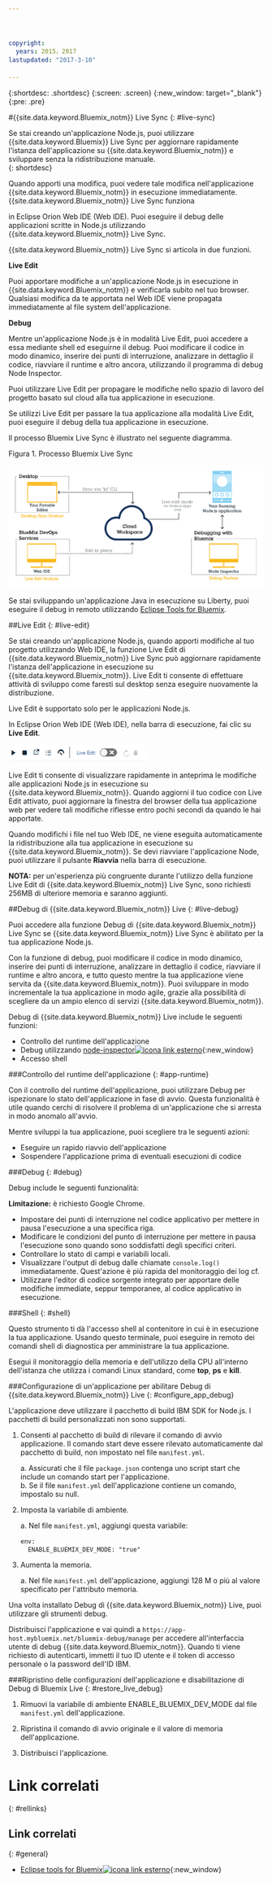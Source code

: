```yaml
---



copyright:
  years: 2015，2017
lastupdated: "2017-3-10"

---
```


{:shortdesc: .shortdesc}
{:screen: .screen}
{:new_window: target="_blank"}
{:pre: .pre}

#{{site.data.keyword.Bluemix_notm}} Live Sync
{: #live-sync}

 
Se stai creando un'applicazione Node.js, puoi utilizzare {{site.data.keyword.Bluemix}} Live Sync per aggiornare rapidamente l'istanza dell'applicazione su {{site.data.keyword.Bluemix_notm}} e sviluppare senza la ridistribuzione manuale.   
{: shortdesc}

Quando apporti una modifica,
puoi vedere tale modifica nell'applicazione {{site.data.keyword.Bluemix_notm}} in esecuzione
immediatamente. {{site.data.keyword.Bluemix_notm}} Live Sync funziona 
<!--from both the command line and -->
in Eclipse Orion Web IDE (Web IDE). Puoi eseguire il debug delle applicazioni scritte in Node.js utilizzando {{site.data.keyword.Bluemix_notm}} Live Sync.  

{{site.data.keyword.Bluemix_notm}} Live Sync si articola in due funzioni.
<!--three -->

<!--
**Desktop Sync**  

You can synchronize any desktop directory tree with a cloud-based project workspace similar to the way Dropbox works. The Web IDE directly edits the same cloud-based workspace, so both stay in sync. Desktop Sync works for any kind of application. To use Desktop Sync, you need to download and install the BL command line interface.  
-->

**Live Edit**

Puoi apportare modifiche a un'applicazione Node.js in esecuzione in {{site.data.keyword.Bluemix_notm}} e verificarla subito nel tuo browser. Qualsiasi modifica da te apportata nel Web IDE viene propagata immediatamente al file system dell'applicazione.  

**Debug**  

Mentre un'applicazione Node.js è in modalità Live Edit, puoi accedere a essa mediante shell ed
eseguirne il debug. Puoi modificare il codice in modo dinamico, inserire dei punti
di interruzione, analizzare in dettaglio il codice, riavviare il runtime e altro ancora,
utilizzando il programma di debug Node Inspector.  

<!-- You can use Desktop Sync to keep your desktop workspace in sync with the cloud-based project workspace that you edit directly with the Web IDE. -->

Puoi utilizzare Live Edit per propagare le modifiche nello spazio di lavoro del progetto basato sul cloud alla tua
applicazione in esecuzione. 
<!-- You can use one or both of these features. And if you use Desktop Sync or -->
Se utilizzi Live Edit per passare la tua applicazione alla modalità Live Edit, puoi eseguire il debug della tua applicazione in esecuzione.


Il processo Bluemix Live Sync è illustrato nel seguente diagramma.    

Figura 1. Processo Bluemix Live Sync
    

![Immagine del processo Bluemix Live Sync](images/bluemix-live-sync.png)

Se stai sviluppando un'applicazione Java in esecuzione su Liberty, puoi eseguire il debug in remoto utilizzando [Eclipse Tools for Bluemix](/docs/manageapps/eclipsetools/eclipsetools.html#eclipsetools).

<!--
##Desktop Sync {: #desktop-sync}

You can use the Desktop Sync feature of Bluemix Live Sync to quickly update the application instance on {{site.data.keyword.Bluemix_notm}} and develop as you would on your desktop.

Desktop Sync has the following considerations:
* Desktop Sync runs on these operating systems:
  * Windows 7 or 8
  * Mac OS X version 10.9 or later   
      **Note:** Windows requires .NET Framework version 4.5. If you do not have .NET installed, you are prompted to install it when you install the {{site.data.keyword.Bluemix_notm}} Live Sync command line interface (CLI).  
* You do not need to clone your Git repository.
* No matter what type of application you are developing, you can synchronize your desktop project with the cloud workspace.
* If your application is written in Node.js, you can propagate changes to running applications.

For more details on the commands, see [Bluemix Live Sync (bl) commands](bluemixlive.html#bl-commands).

<ol>
<li>Sign up for a free <a class="xref" href="https://hub.jazz.net/" target="_blank" title="(Opens in a new tab or window)">Bluemix DevOps Services account<img class="image" src="../icons/launch-glyph.svg" alt="External link icon"/></a>.</li>
<li>Download and install the {{site.data.keyword.Bluemix_notm}} Live Sync bl command line.   
<p>
<a class="xref" href="http://livesyncdownload.ng.bluemix.net/downloads/blive_setup.msi" target="_blank" title="(Opens in a new tab or window)"><img class="image" src="images/bl_gs_icons_windows_b.svg" alt="Download the Windows bl command line button" /> </a>
<a class="xref" href="http://livesyncdownload.ng.bluemix.net/downloads/BluemixLive.pkg" target="_blank" title="(Opens in a new tab or window)"><img class="image" src="images/bl_gs_icons_mac-osx_b.svg" alt="Download the Mac bl command line button" /> </a>
</p>  

<strong>Important:</strong> The bl command line tool is available only for Windows 7 and 8 and Mac OS X version 10.9 or later. </li>

<li>On a command line, log in using the following command. You will be prompted for your user ID and password.  
<pre class="codeblock">bl login</pre>

<strong>Note:</strong> Your user ID for DevOps Services can be either an IBMid or a federated ID (corporate ID). If you use federated authentication, to log in to your Bluemix Live Sync command-line client, you must use a personal access token instead of a password. If you don't use federated authentication, your IBMid and password work with all clients. For more information about creating a personal access token, see <a class="xref" href="https://developer.ibm.com/devops-services/2016/06/23/whats-federated-authentication-and-how-does-it-affect-me/" target="_blank" title="(Opens in a new tab or window)">What's federated authentication and how does it affect me?<img class="image" src="../icons/launch-glyph.svg" alt="External link icon"/></a>.
</li>

<li>See the list of projects that are available for {{site.data.keyword.Bluemix_notm}} Live Sync synchronization by entering the following command:
<pre class="codeblock">bl projects</pre>
<p>Find the project name in the list that matches your application. The project name has the format of your <i>alias</i> | <i>your application name</i>. </p>
</li>
<li>Synchronize your local environment with your project on {{site.data.keyword.Bluemix_notm}} by entering the following command. If you are the owner of the project, you only need to specify your-application-name for projectName.
<pre class="codeblock">bl sync projectName -d localDirectory &ndash&ndashverbose</pre>
<p>This command continues to run (and synchronization continues) until you enter a "q". The &ndash&ndashverbose option displays the logging and status information. If any of your arguments contain a space, you need to enclose the name in quotes. </p></li>
<li>In another command line window, in your local directory, deploy the application to {{site.data.keyword.Bluemix_notm}} in Live Edit mode by entering the following command:
<pre class="codeblock">bl start</pre>
</li>
</ol>

When you change the files in your local directory, the changes are automatically propagated to both the application that is running on {{site.data.keyword.Bluemix_notm}} and the project cloud workspace. If you need to restart the Node application, then you can use the following command:
```
bl start &ndash&ndashrestart
```
-->

##Live Edit {: #live-edit}

Se stai creando un'applicazione Node.js, quando apporti modifiche al tuo progetto utilizzando Web IDE, la funzione Live Edit di {{site.data.keyword.Bluemix_notm}} Live Sync può aggiornare rapidamente l'istanza dell'applicazione in esecuzione su {{site.data.keyword.Bluemix_notm}}. Live Edit ti consente di effettuare attività di sviluppo come faresti sul desktop senza eseguire nuovamente la distribuzione.

Live Edit è supportato solo per le applicazioni Node.js.

In Eclipse Orion Web IDE (Web IDE), nella barra di esecuzione, fai clic su **Live Edit**.

![Immagine della barra di esecuzione con Live Edit](images/bluemix-live-sync-light.png)

Live Edit ti consente di visualizzare rapidamente in anteprima le modifiche alle applicazioni Node.js in esecuzione su {{site.data.keyword.Bluemix_notm}}. Quando aggiorni
il tuo codice con Live Edit attivato, puoi aggiornare la finestra del browser
della tua applicazione web per vedere tali modifiche riflesse entro pochi secondi
da quando le hai apportate.

<!--
For a tutorial on using the Live Edit feature of {{site.data.keyword.Bluemix_notm}} Live Sync, see the tutorial [Test and debug a Node.js app with Bluemix Live Sync![External link icon](../icons/launch-glyph.svg "External link icon")](https://hub.jazz.net/tutorials/livesync){:new_window}.
-->

Quando modifichi i file nel tuo Web IDE, ne viene eseguita automaticamente la ridistribuzione alla tua applicazione in esecuzione su {{site.data.keyword.Bluemix_notm}}. Se devi riavviare l'applicazione Node, puoi utilizzare il pulsante **Riavvia** nella barra di esecuzione.

**NOTA:** per un'esperienza più congruente durante l'utilizzo della funzione Live Edit di {{site.data.keyword.Bluemix_notm}} Live Sync, sono richiesti 256MB di ulteriore memoria e saranno aggiunti.

##Debug di {{site.data.keyword.Bluemix_notm}}
Live {: #live-debug}

Puoi accedere alla funzione Debug di {{site.data.keyword.Bluemix_notm}} Live Sync se {{site.data.keyword.Bluemix_notm}} Live Sync è abilitato per la tua applicazione Node.js.

Con la funzione di debug, puoi modificare il codice in modo dinamico, inserire dei punti di interruzione, analizzare in dettaglio il codice, riavviare il runtime e altro ancora, e tutto questo mentre la tua applicazione viene servita da {{site.data.keyword.Bluemix_notm}}. Puoi sviluppare in modo incrementale la tua applicazione in modo agile, grazie alla possibilità di scegliere
da un ampio elenco di servizi {{site.data.keyword.Bluemix_notm}}.

Debug di {{site.data.keyword.Bluemix_notm}} Live
include le seguenti funzioni:

* Controllo del runtime dell'applicazione
* Debug utilizzando [node-inspector![icona link esterno](../icons/launch-glyph.svg "External link icon")](https://github.com/node-inspector/node-inspector){:new_window}
* Accesso shell

###Controllo del runtime dell'applicazione {: #app-runtime}

Con il controllo del runtime dell'applicazione, puoi utilizzare Debug
per ispezionare lo stato dell'applicazione in fase di avvio. Questa funzionalità è utile
quando cerchi di risolvere il problema di un'applicazione che si arresta in modo anomalo all'avvio.

Mentre sviluppi la tua applicazione, puoi scegliere tra le seguenti
azioni:

* Eseguire un rapido riavvio dell'applicazione
* Sospendere l'applicazione prima di eventuali esecuzioni di codice

###Debug {: #debug}

Debug include le seguenti funzionalità:

**Limitazione:** è richiesto Google Chrome.

* Impostare dei punti di interruzione nel codice applicativo per mettere in pausa l'esecuzione a una specifica
riga.
* Modificare le condizioni del punto di interruzione per mettere in pausa l'esecuzione
sono quando sono soddisfatti degli specifici criteri.
* Controllare lo stato di campi e variabili locali.
* Visualizzare l'output di debug dalle chiamate `console.log()` immediatamente. Quest'azione
è più rapida del monitoraggio dei log cf.
* Utilizzare l'editor di codice sorgente integrato per apportare delle modifiche
immediate, seppur temporanee, al codice applicativo in esecuzione.

###Shell {: #shell}

Questo strumento ti dà l'accesso shell al contenitore in cui
è in esecuzione la tua applicazione. Usando questo terminale, puoi eseguire in remoto
dei comandi shell di diagnostica per amministrare la tua applicazione.

Esegui il monitoraggio della memoria e dell'utilizzo della CPU all'interno dell'istanza che utilizza i comandi Linux standard, come **top**, **ps** e **kill**.

###Configurazione di un'applicazione per abilitare Debug di {{site.data.keyword.Bluemix_notm}}
Live {: #configure_app_debug}

L'applicazione deve utilizzare il pacchetto di build IBM SDK for Node.js. I pacchetti di build personalizzati non sono supportati.

1. Consenti al pacchetto di build di rilevare il comando di avvio applicazione. Il comando start deve essere rilevato automaticamente dal pacchetto di build, non impostato nel file `manifest.yml`.  

    a. Assicurati che il file `package.json` contenga uno script start che include un comando start per l'applicazione.  
    b. Se il file `manifest.yml` dell'applicazione contiene un comando, impostalo su null.  

2. Imposta la variabile di ambiente.  

    a. Nel file `manifest.yml`, aggiungi questa variabile:
	```
	env:
      ENABLE_BLUEMIX_DEV_MODE: "true"
	```

3. Aumenta la memoria.  

    a. Nel file `manifest.yml` dell'applicazione, aggiungi 128 M o più al valore specificato per l'attributo memoria.

Una volta installato Debug di {{site.data.keyword.Bluemix_notm}} Live,
puoi utilizzare gli strumenti debug.

Distribuisci l'applicazione e vai quindi a `https://app-host.mybluemix.net/bluemix-debug/manage` per accedere all'interfaccia utente di debug {{site.data.keyword.Bluemix_notm}}. Quando ti viene richiesto di autenticarti, immetti il tuo ID utente e il token di accesso personale o la password dell'ID IBM.    

<!--
   **Note**: Your user ID for DevOps Services can be either an IBMid or a federated ID (corporate ID). If you use federated authentication, to log in to your Bluemix Live Sync command-line client, you must use a personal access token instead of a password. If you don't use federated authentication, your IBMid and password work with all clients. For more information about creating a personal access token, see [What's federated authentication and how does it affect me?![External link icon](../icons/launch-glyph.svg "External link icon")](https://developer.ibm.com/devops-services/2016/06/23/whats-federated-authentication-and-how-does-it-affect-me/){:new_window}
   -->

###Ripristino delle configurazioni dell'applicazione e disabilitazione di Debug di Bluemix Live {: #restore_live_debug}

1. Rimuovi la variabile di ambiente ENABLE_BLUEMIX_DEV_MODE dal file `manifest.yml` dell'applicazione.

2. Ripristina il comando di avvio originale e il valore di memoria dell'applicazione.

3. Distribuisci l'applicazione.

<!--
## {{site.data.keyword.Bluemix_notm}} Live Sync (bl) commands  {: #bl-commands}

If you are building a Node.js application, you can use {{site.data.keyword.Bluemix_live}} to quickly update the application instance running on {{site.data.keyword.Bluemix_notm}} and develop as you would on the desktop without redeploying. When you make a change, you can see that change in your running {{site.data.keyword.Bluemix_notm}} application immediately. The {{site.data.keyword.Bluemix_live}} command line interface is called *bl*.
{:shortdesc}

You can use **bl** command line interface commands to complete the following tasks:

* Start and stop an application that is running on {{site.data.keyword.Bluemix_notm}}.
* Create a new cloud-based project from your desktop.
* Sync changes from your desktop to the cloud-based project workspace and to the application running on {{site.data.keyword.Bluemix_notm}}.
* See the list of projects available for synchronization.
* See the status of running applications.

For more information on downloading and using the bl command, see [Bluemix Live Sync](/docs/develop/bluemixlive.html).

## bl commands
{: #bl_commands}

The {{site.data.keyword.Bluemix_live}} command line, **bl**, has the following syntax:

```
bl command [arguments] [options] [&ndash&ndashhelp]
```
{: pre}

**Commands**

l *login*: Log in to {{site.data.keyword.Bluemix_notm}}.

lo *logout*: Log out of {{site.data.keyword.Bluemix_notm}}.

s *sync*: Start the synchronization process between the desktop and the server.

c *create*: Create a private project, link it to the Git repo in this directory, and deploy the contents to {{site.data.keyword.Bluemix_notm}}.

p *projects*: List all the projects that are available for synchronizing.

st *start*: Start the application instance in {{site.data.keyword.Bluemix_notm}}.

sp *stop*: Stop the application instance in {{site.data.keyword.Bluemix_notm}}.

ss *status*: List the status of the running application instance in {{site.data.keyword.Bluemix_notm}}.


**Arguments**

Arguments for the command.


**Options**

Options for the command.

**Global Options**

*&ndash&ndashhelp*: Display the help page for the specified command

*&ndash&ndashverbose*: Enable verbose logging.

**Note:** If any of your arguments or options contain a space, enclose the value in double quotation marks.

## Help
{: bl_help}

```
bl [ command ] &ndash&ndashhelp | &ndash&ndashh
```
{: pre}

**Usage**

Use this command to display help about a command or the command list.

**Examples**

Display the list of commands:

```
bl &ndash&ndashhelp
```
{: pre}

Display detailed information about the sync command:

```
bl sync &ndash&ndashhelp
```
{: pre}

## Login
{: bl_login}

```
bl login | l [ -u username ] [-p password ][ -s server ]
```
{: pre}

**Purpose**

Use this command to log in to {{site.data.keyword.Bluemix_notm}}. The log in needs to be done only one time per session.

**Warning:** Providing your password as a command line option is discouraged as it is visible to others and recorded as a part of your command history.

**Note:** You must sign up for a free [Bluemix DevOps Services![External link icon](../icons/launch-glyph.svg "External link icon")](https://hub.jazz.net/){:new_window} account before logging in.

**Options**

-u *username*: Your user ID to log in to {{site.data.keyword.Bluemix_notm}}.

-p *password*: Your personal access token or IBMid password.

-s *server*: The server name or IP address of the {{site.data.keyword.jazzhub_short}} server.    

   **Note**: Your user ID for DevOps Services can be either an IBMid or a federated ID (corporate ID). If you use federated authentication, to log in to your Bluemix Live Sync command-line client, you must use a personal access token instead of a password. If you don't use federated authentication, your IBMid and password work with all clients. For more information about creating a personal access token, see [What's federated authentication and how does it affect me?![External link icon](../icons/launch-glyph.svg "External link icon")](https://developer.ibm.com/devops-services/2016/06/23/whats-federated-authentication-and-how-does-it-affect-me/){:new_window}

**Examples**

This command prompts for both a *username* and a *password*:

```
bl login
```
{: pre}

Log in the user, `name@company.com`:

```
bl login –u name@company.com –p pa55w0rd
```
{: pre}

Log in the user, `name@company.com` with the password of *pa55 w0rd* that contains a space so it needs quotes:

```
bl login –u name@company.com –p “pa55 w0rd”
```
{: pre}

## Logout
{: bl_logout}

```
bl logout | lo
```
{: pre}

**Purpose**

Use this command to log out.

## Projects
{: bl_projects}

```
bl projects | p
```
{: pre}

**Purpose**

Use this command to list all the projects that are available for synchronization by the logged in user.

## Sync
{: bl_sync}

```
bl sync | s projectName -d localDirectory [ &ndash&ndashoverwritelocal ] [ &ndash&ndashoverwriteremote ] [ &ndash&ndashverbose ]
```
{: pre}

**Purpose**

Use this command to start the synchronization of the contents of a project with your local directory. This command runs until a <code>q</code> is entered. This command can optionally show a log of all file and application state changes.

**Argument**

*projectName*: The project name in the form *“alias | mproject”* or just *myproject* if the project is owned by the logged in user.

**Options**

-d *localDirectory*: Local directory path. Defaults to the current folder ".".

*&ndash&ndashoverwritelocal*: Overwrite the local directory with contents of the project workspace.

*&ndash&ndashoverwriteremote*: Overwrite the project workspace with the contents of the local directory.

*&ndash&ndashverbose*: Display verbose logging.

**Examples**

This command begins synchronization with the associated project if the current directory is an existing sync target. If the current directory is empty and is not an existing sync target, the command prompts for a *projectName*. If the current directory is not empty and not an existing sync target, an overwrite option is required.

```
bl sync
```
{: pre}

This command begins synchronization and is equivalent to `bl sync “alias | myproject”` if the project is owned by the logged in user.

```
bl sync  myproject
```
{: pre}

This command begins synchronization with the project `my pro ject` whose name contains spaces so it is enclosed in quotes:

```
bl sync “my pro ject”
```
{: pre}

This command begins synchronization of the project `myproject` with the directory `myfolder`:

```
bl sync myproject –d  myfolder
```
{: pre}

## Create
{: bl_create}

```
bl create | c [ -n PROJECT_NAME ] [ -r REGION ] [ -o ORG ] [ -s SPACE ] [ -g GIT_REPO ] [-e GIT_EXE ] [ &ndash&ndashcreds ] [ &ndash&ndashfork ] [ &ndash&ndashpublic ] [ &ndash&ndashprompt ]
```
{: pre}

**Purpose**

Use this command from a directory that contains code to create a private project, link it to a Git repo, and deploy the contents of the repo to {{site.data.keyword.Bluemix_notm}}.

**Options**

-n *PROJECT_NAME*: A name for your project. Default: current dir name.

-r *REGION*: A {{site.data.keyword.Bluemix_notm}} region. Default: US South.

-o *ORG*: A {{site.data.keyword.Bluemix_notm}} org. Default: First org found.

-s *SPACE*: A {{site.data.keyword.Bluemix_notm}} space. Default: First space found.

-g *GIT_REPO*: Name of the remote repo to use for any existing Git repos. Default: origin.

-e *GIT_EXE*: Full path to a Git executable. Default: detected.

*&ndash&ndashcreds*: Prompt for your Git credentials.

*&ndash&ndashfork*: Fork this directory and create a project and repo.

*&ndash&ndashpublic*: Make the new project public.

*&ndash&ndashprompt*: Prompt for all required options with available choices.

**Examples**

This command begins the process to create a private project and prompts for a project name to use.

```
bl create
```
{: pre}

This command creates a public project that is named `myNewProject`.

```
bl create -n myNewProject &ndash&ndashpublic
```
{: pre}

## Status
{: bl_status}

```
bl status | ss [ projectName ]
```
{: pre}

**Purpose**

Use this command to list the status of the applications that are associated with the launch configurations in the `./launchConfigurations` directory.

**Argument**

*projectName*: The project name in the form `“alias | myproject”` or just `myproject` if the project is owned by the logged in user.

**Examples**

This example displays the status of the running applications. If the current directory is an existing sync target, it uses the associated project. If the current directory is not an existing sync target, the command prompts for the `projectName`.

```
bl status
```
{: pre}

This example displays the status of the project *myproject* that is equivalent to `bl status “alias | myproject”` if the project is owned by the logged in user.

```
bl status myproject
```
{: pre}

This example displays the status of the running application that is associated with the project `my pro ject` whose name contains spaces so it is enclosed in quotes:

```
bl status “my pro ject”
```
{: pre}

## Start
{: bl_start}

```
bl start | st projectName [ -l launchConfigPath ] -m manifestPath ] [ &ndash&ndashliveedit ] [&ndash&ndashnoliveedit ] [ &ndash&ndashrestart ]
```
{: pre}

**Purpose**

Use this command to start the application instance that is described by the launch or manifest file. The application is launched in live edit mode by default if the application’s buildpack supports live edit. Once started, the URLs for the application, the debug tools, and the {{site.data.keyword.Bluemix_notm}} dashboard are displayed.

**Argument**

*projectName*: The project name in the form *“alias | myproject”* or just *myproject* if the project is owned by the logged in user.

**Options**

-l *launchConfiguration*: The launch configuration name (for example, `mylaunchconfig`), file name (for example, `mylaunchconfig.launch`, or a project-relative path to the launch configuration file (for example, `launchConfigurations/mylaunchconf.launch`).

-m *manifestPath*: The project-relative path to the manifest file (for example, `manifest.yml`).

*&ndash&ndashliveedit*: Start the associated application in live edit mode or exits with an error if the buildpack does not support live edit mode.

*&ndash&ndashnoliveedit*: Start the associated application in normal mode.

*&ndash&ndashview*: Open a browser of the running application.

*&ndash&ndashrestart*: Restart an application already running in live edit mode without redeploying it.

**Examples**

This command starts an application instance of `myproject` associated with the launch file `launchConfigurations/my.launch`.

```
bl start myproject –l “launchConfigurations/my.launch”
```
{: pre}

This command starts an application instance of the project that is associated with the current directory with the launch file `launchConfigurations/my.launch`. If the current directory is not a sync target, an error is displayed.

```
bl start –l “launchConfigurations/my.launch”
```
{: pre}

This command starts an application instance of the project that is associated with the current directory with the manifest file `manifest.yml`. The information specified in the manifest is used to create a new launch configuration file. The command prompts you for the remaining required information, and then starts the application described by the launch configuration:

```
bl start –m “mymanifest.yml”
```
{: pre}

This command starts an application instance of the project that is associated with the current directory with the manifest file `manifest.yml` and is equivalent to `bl start –m manifest.yml`.

```
bl start
```
{: pre}

## Stop
{: bl_stop}

```
bl stop | sp projectName [ -l launchConfiguration ]
```
{: pre}

**Purpose**

Use this command to stop the application instance that is associated with the launch file.

**Argument**

*projectName*: The project name in the form *“alias | mproject”* or just *mproject* if the project is owned by the logged in user.

**Options**

-l *launchConfiguration*: The launch configuration name (for example, `mylaunchconfig`), file name (for example, `mylaunchconfig.launch`, or a project-relative path to the launch configuration file (for example, `launchConfigurations/mylaunchconf.launch`).

**Examples**

This command stops the application if the current directory is a sync target; otherwise, it exits with an error. If there are no launch configurations, then this command exits with an error. If there are more than one launch configurations, then the command prompts you for the one to stop.

```
bl stop
```
{: pre}

This command stops an application instance of the project that is running with the launch file `mylaunchConfig`.

```
bl stop myproject –l “mylaunchConfig”
```
{: pre}

This command stops the application if the current directory is a sync target of the associated project that was started with the launch file `launchConfigurations/mylaunchconfig.launch`; otherwise, it exits with an error:

```
bl stop –l “launchConfigurations/mylaunchconfig.launch”
```
{: pre}
-->

# Link correlati
{: #rellinks}

<!--
## Tutorials and Samples
{: #samples}

* [Test and debug a Node.js app with Bluemix Live Sync![External link icon](../icons/launch-glyph.svg "External link icon")](https://hub.jazz.net/tutorials/livesync){:new_window}
-->


## Link correlati
{: #general}

* [Eclipse tools for Bluemix![icona link esterno](../icons/launch-glyph.svg "External link icon")](https://www.ng.bluemix.net/docs/manageapps/eclipsetools/eclipsetools.html){:new_window}
